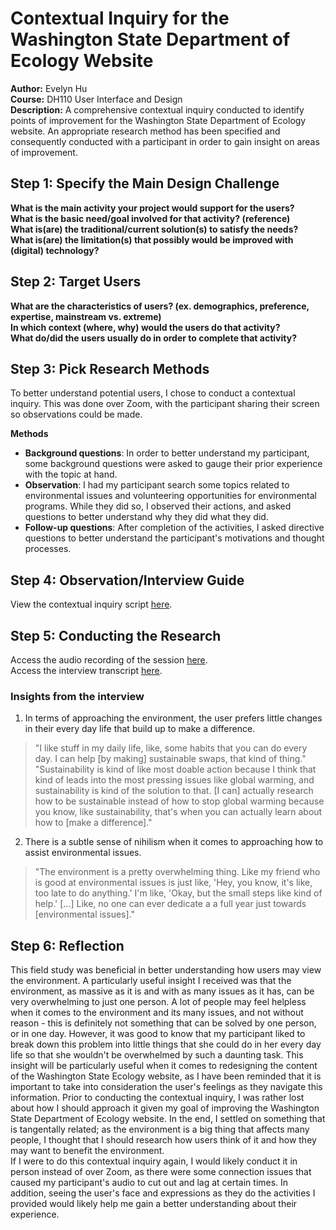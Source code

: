# Contextual Inquiry for the Washington State Department of Ecology Website
**Author:** Evelyn Hu  
**Course:** DH110 User Interface and Design  
**Description:** A comprehensive contextual inquiry conducted to identify points of improvement for the Washington State Department of Ecology website. An appropriate research method has been specified and consequently conducted with a participant in order to gain insight on areas of improvement.

## Step 1: Specify the Main Design Challenge
**What is the main activity your project would support for the users?**  
**What is the basic need/goal involved for that activity? (reference)**  
**What is(are) the traditional/current solution(s) to satisfy the needs?**  
**What is(are) the limitation(s) that possibly would be improved with (digital) technology?**  


## Step 2: Target Users
**What are the characteristics of users? (ex. demographics, preference, expertise, mainstream vs. extreme)**   
**In which context (where, why) would the users do that activity?**   
**What do/did the users usually do in order to complete that activity?**   

## Step 3: Pick Research Methods
To better understand potential users, I chose to conduct a contextual inquiry. This was done over Zoom, with the participant sharing their screen so observations could be made.  
  
**Methods**  
- **Background questions**: In order to better understand my participant, some background questions were asked to gauge their prior experience with the topic at hand.
- **Observation**: I had my participant search some topics related to environmental issues and volunteering opportunities for environmental programs. While they did so, I observed their actions, and asked questions to better understand why they did what they did.
- **Follow-up questions**: After completion of the activities, I asked directive questions to better understand the participant's motivations and thought processes.

## Step 4: Observation/Interview Guide
View the contextual inquiry script [here](https://docs.google.com/document/d/130NRBE-QrIIGh1-fgtSKQqK7lMQhxCnEUDkCzZUH_AA/edit?usp=sharing).

## Step 5: Conducting the Research
Access the audio recording of the session [here](https://ucla.box.com/s/vpyyq70ubou8oqwnj0rhys3cbi7r108b).  
Access the interview transcript [here](https://ucla.box.com/s/r7luxs4u4v6kb0denjmjmbhw5yfd2kpu).

### Insights from the interview
1. In terms of approaching the environment, the user prefers little changes in their every day life that build up to make a difference.
> "I like stuff in my daily life, like, some habits that you can do every day. I can help [by making] sustainable swaps, that kind of thing."
> "Sustainability is kind of like most doable action because I think that kind of leads into the most pressing issues like global warming, and sustainability is kind of the solution to that. [I can] actually research how to be sustainable instead of how to stop global warming because you know, like sustainability, that's when you can actually learn about how to [make a difference]."
2. There is a subtle sense of nihilism when it comes to approaching how to assist environmental issues.
> "The environment is a pretty overwhelming thing. Like my friend who is good at environmental issues is just like, 'Hey, you know, it's like, too late to do anything.' I'm like, 'Okay, but the small steps like kind of help.' [...] Like, no one can ever dedicate a a full year just towards [environmental issues]."

## Step 6: Reflection
This field study was beneficial in better understanding how users may view the environment. A particularly useful insight I received was that the environment, as massive as it is and with as many issues as it has, can be very overwhelming to just one person. A lot of people may feel helpless when it comes to the environment and its many issues, and not without reason - this is definitely not something that can be solved by one person, or in one day. However, it was good to know that my participant liked to break down this problem into little things that she could do in her every day life so that she wouldn't be overwhelmed by such a daunting task. This insight will be particularly useful when it comes to redesigning the content of the Washington State Ecology website, as I have been reminded that it is important to take into consideration the user's feelings as they navigate this information. 
Prior to conducting the contextual inquiry, I was rather lost about how I should approach it given my goal of improving the Washington State Department of Ecology website. In the end, I settled on something that is tangentally related; as the environment is a big thing that affects many people, I thought that I should research how users think of it and how they may want to benefit the environment.  
If I were to do this contextual inquiry again, I would likely conduct it in person instead of over Zoom, as there were some connection issues that caused my participant's audio to cut out and lag at certain times. In addition, seeing the user's face and expressions as they do the activities I provided would likely help me gain a better understanding about their experience.
